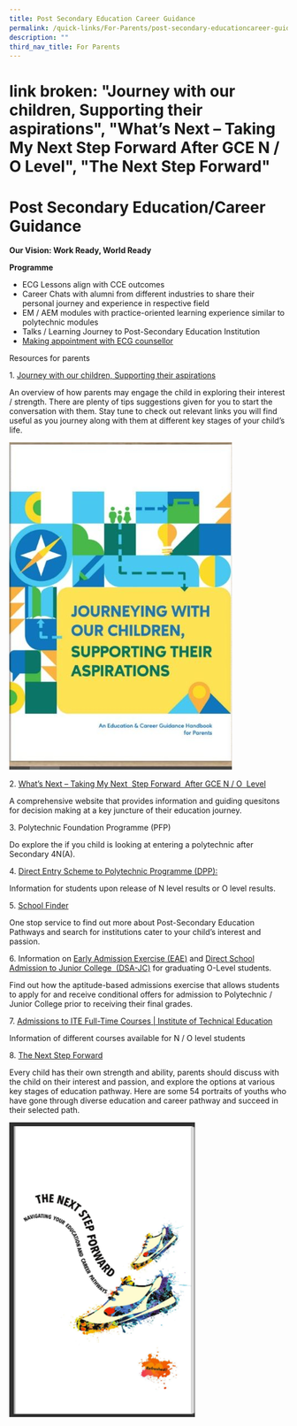 ```yaml
---
title: Post Secondary Education Career Guidance
permalink: /quick-links/For-Parents/post-secondary-educationcareer-guidance/
description: ""
third_nav_title: For Parents
---
```

# link broken: "Journey with our children, Supporting their aspirations", "What’s Next – Taking My Next  Step Forward  After GCE N / O  Level", "The Next Step Forward"
# Post Secondary Education/Career Guidance

**Our Vision: Work Ready, World Ready**

**Programme**

*   ECG Lessons align with CCE outcomes
*   Career Chats with alumni from different industries to share their personal journey and experience in respective field
*   EM / AEM modules with practice-oriented learning experience similar to polytechnic modules
*   Talks / Learning Journey to Post-Secondary Education Institution
*   [Making appointment with ECG counsellor](https://www.booking.gov.sg/public/services/G4x7Dy6Z/availability?spId=3l5gO1x9&anonymous=true)

Resources for parents

1\.  [Journey with our children, Supporting their aspirations](https://www.moe.gov.sg/microsites/ecg-parent-guide/index.html)

An overview of how parents may engage the child in exploring their interest / strength. There are plenty of tips suggestions given for you to start the conversation with them. Stay tune to check out relevant links you will find useful as you journey along with them at different key stages of your child’s life.

![](/images/For%20Parents/Journey-with-our-children-supporting-their-aspirations-e1639374336999.jpg)

2\. [What’s Next – Taking My Next  Step Forward  After GCE N / O  Level](https://www.moe.gov.sg/microsites/whats-next/index.html)

A comprehensive website that provides information and guiding quesitons for decision making at a key juncture of their education journey.

3\. Polytechnic Foundation Programme (PFP)

Do explore the if you child is looking at entering a polytechnic after Secondary 4N(A).

4\. [Direct Entry Scheme to Polytechnic Programme (DPP):](https://www.ite.edu.sg/admissions/full-time-courses/higher-nitec-dpp)

Information for students upon release of N level results or O level results.

5\. [School Finder](https://www.moe.gov.sg/schoolfinder/?journey=Post%20secondary-JC%20school)

One stop service to find out more about Post-Secondary Education Pathways and search for institutions cater to your child’s interest and passion.

6\. Information on [Early Admission Exercise (EAE)](https://eae.polytechnic.edu.sg/) and [Direct School Admission to Junior College  (DSA-JC)](https://www.moe.gov.sg/post-secondary/admissions/dsa) for graduating O-Level students.

Find out how the aptitude-based admissions exercise that allows students to apply for and receive conditional offers for admission to Polytechnic / Junior College prior to receiving their final grades.

7\. [Admissions to ITE Full-Time Courses \| Institute of Technical Education](https://www.ite.edu.sg/admissions/full-time-courses)

Information of different courses available for N / O level students

8\. [The Next Step Forward](https://www.moe.gov.sg/microsites/next-step-forward/index.html#p=4)

Every child has their own strength and ability, parents should discuss with the child on their interest and passion, and explore the options at various key stages of education pathway. Here are some 54 portraits of youths who have gone through diverse education and career pathway and succeed in their selected path.

![](/images/For%20Parents/The-Next-Step-Forward-e1639445424934.png)